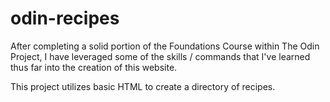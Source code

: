 # odin-recipes

After completing a solid portion of the Foundations Course within The Odin Project, I have leveraged some of the skills / commands that I've learned thus far into the creation of this website.

This project utilizes basic HTML to create a directory of recipes.